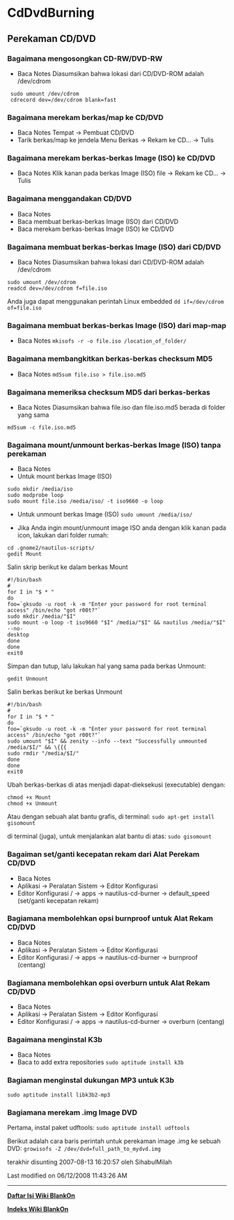 # CdDvdBurning
## Perekaman CD/DVD
### Bagaimana mengosongkan CD-RW/DVD-RW
  * Baca Notes
  Diasumsikan bahwa lokasi dari CD/DVD-ROM adalah /dev/cdrom

```
 sudo umount /dev/cdrom
 cdrecord dev=/dev/cdrom blank=fast
```

### Bagaimana merekam berkas/map ke CD/DVD
   * Baca Notes
          Tempat -> Pembuat CD/DVD
   * Tarik berkas/map ke jendela
          Menu Berkas -> Rekam ke CD... -> Tulis

### Bagaimana merekam berkas-berkas Image (ISO) ke CD/DVD
   * Baca Notes
    Klik kanan pada berkas Image (ISO) file -> Rekam ke CD... -> Tulis

### Bagaimana menggandakan CD/DVD
   * Baca Notes
   * Baca membuat berkas-berkas Image (ISO) dari CD/DVD
   * Baca merekam berkas-berkas Image (ISO) ke CD/DVD

### Bagaimana membuat berkas-berkas Image (ISO) dari CD/DVD
   * Baca Notes
     Diasumsikan bahwa lokasi dari CD/DVD-ROM adalah /dev/cdrom

```
sudo umount /dev/cdrom
readcd dev=/dev/cdrom f=file.iso
```

   Anda juga dapat menggunakan perintah Linux embedded
`dd if=/dev/cdrom of=file.iso`

### Bagaimana membuat berkas-berkas Image (ISO) dari map-map
   * Baca Notes
`mkisofs -r -o file.iso /location_of_folder/`

### Bagaimana membangkitkan berkas-berkas checksum MD5
   * Baca Notes
`md5sum file.iso > file.iso.md5`

### Bagaimana memeriksa checksum MD5 dari berkas-berkas
   * Baca Notes
     Diasumsikan bahwa file.iso dan file.iso.md5 berada di folder yang sama

`md5sum -c file.iso.md5`

### Bagaimana mount/unmount berkas-berkas Image (ISO) tanpa perekaman
   * Baca Notes
   * Untuk mount berkas Image (ISO)

```
sudo mkdir /media/iso
sudo modprobe loop
sudo mount file.iso /media/iso/ -t iso9660 -o loop
```

   * Untuk unmount berkas Image (ISO)
`sudo umount /media/iso/`

   * Jika Anda ingin mount/unmount image ISO anda dengan klik kanan pada icon, lakukan dari folder rumah:

```
cd .gnome2/nautilus-scripts/
gedit Mount
``` 

Salin skrip berikut ke dalam berkas Mount


```
#!/bin/bash
#
for I in "$ * "
do
foo=`gksudo -u root -k -m "Enter your password for root terminal access" /bin/echo "got r00t?"`
sudo mkdir /media/"$I"
sudo mount -o loop -t iso9660 "$I" /media/"$I" && nautilus /media/"$I" --no-
desktop
done
done
exit0
```

Simpan dan tutup, lalu lakukan hal yang sama pada berkas Unmount:

`gedit Unmount`

Salin berkas berikut ke berkas Unmount
```
#!/bin/bash 
# 
for I in "$ * " 
do 
foo=`gksudo -u root -k -m "Enter your password for root terminal access" /bin/echo "got r00t?"` 
sudo umount "$I" && zenity --info --text "Successfully unmounted /media/$I/" && \{{{
sudo rmdir "/media/$I/" 
done 
done 
exit0
```


Ubah berkas-berkas di atas menjadi dapat-dieksekusi (executable) dengan:

```
chmod +x Mount
chmod +x Unmount
```

Atau dengan sebuah alat bantu grafis, di terminal:
`sudo apt-get install gisomount`

di terminal (juga), untuk menjalankan alat bantu di atas:
`sudo gisomount`

### Bagaiman set/ganti kecepatan rekam dari Alat Perekam CD/DVD
   * Baca Notes
   * Aplikasi -> Peralatan Sistem -> Editor Konfigurasi
   * Editor Konfigurasi
          / -> apps -> nautilus-cd-burner -> default_speed (set/ganti
          kecepatan rekam)

### Bagiamana membolehkan opsi burnproof untuk Alat Rekam CD/DVD
   * Baca Notes
   * Aplikasi -> Peralatan Sistem -> Editor Konfigurasi
   * Editor Konfigurasi
          / -> apps -> nautilus-cd-burner -> burnproof (centang)

### Bagiamana membolehkan opsi overburn untuk Alat Rekam CD/DVD
   * Baca Notes
   * Aplikasi -> Peralatan Sistem -> Editor Konfigurasi
   * Editor Konfigurasi
          / -> apps -> nautilus-cd-burner -> overburn (centang)

### Bagaimana menginstal K3b
   * Baca Notes
   * Baca to add extra repositories
`sudo aptitude install k3b`

### Bagiaman menginstal dukungan MP3 untuk K3b
`sudo aptitude install libk3b2-mp3`

### Bagiamana merekam .img Image DVD
Pertama, instal paket udftools:
`sudo aptitude install udftools`

Berikut adalah cara baris perintah untuk perekaman image .img ke sebuah DVD:
`growisofs -Z /dev/dvd=full_path_to_mydvd.img`

terakhir disunting 2007-08-13 16:20:57 oleh SihabulMilah

Last modified on 06/12/2008 11:43:26 AM
 
---
[**Daftar Isi Wiki BlankOn**](/DaftarIsi/README.md)
 
[**Indeks Wiki BlankOn**](/Indeks.md)
